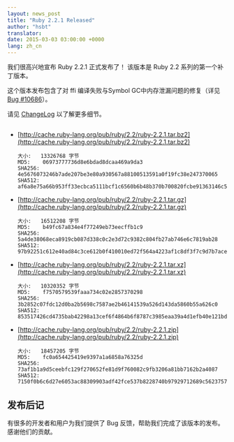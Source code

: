 ```yaml
---
layout: news_post
title: "Ruby 2.2.1 Released"
author: "hsbt"
translator:
date: 2015-03-03 03:00:00 +0000
lang: zh_cn
---
```


我们很高兴地宣布 Ruby 2.2.1 正式发布了！
该版本是 Ruby 2.2 系列的第一个补丁版本。

这个版本发布包含了对 ffi 编译失败与Symbol GC中内存泄漏问题的修复（详见 [Bug #10686](https://bugs.ruby-lang.org/issues/10686)）。

请见 [ChangeLog](http://svn.ruby-lang.org/repos/ruby/tags/v2_2_1/ChangeLog)
以了解更多细节。

## 

* [http://cache.ruby-lang.org/pub/ruby/2.2/ruby-2.2.1.tar.bz2](http://cache.ruby-lang.org/pub/ruby/2.2/ruby-2.2.1.tar.bz2)

      大小:   13326768 字节
      MD5:    06973777736d8e6bdad8dcaa469a9da3
      SHA256: 4e5676073246b7ade207be3e80a930567a88100513591a0f19fc38e247370065
      SHA512: af6a8e75a66b953ff33ecbca5111bcf1c6560b6b48b370b700820fcbe91363146c5ac8abd670a14e693b44343ae598bab472ed2902834304c03ffcd9550886d1

* [http://cache.ruby-lang.org/pub/ruby/2.2/ruby-2.2.1.tar.gz](http://cache.ruby-lang.org/pub/ruby/2.2/ruby-2.2.1.tar.gz)

      大小:   16512208 字节
      MD5:    b49fc67a834e4f77249eb73eecffb1c9
      SHA256: 5a4de38068eca8919cb087d338c0c2e3d72c9382c804fb27ab746e6c7819ab28
      SHA512: 97b92251c612e40ad84c3ce612b0f410010ed72f564a4223af1c8df3f7c9d7b7acea9d75423f033752902e4829272c5c94496eae7f504d2be7442e44519b8e93

* [http://cache.ruby-lang.org/pub/ruby/2.2/ruby-2.2.1.tar.xz](http://cache.ruby-lang.org/pub/ruby/2.2/ruby-2.2.1.tar.xz)

      大小:   10320352 字节
      MD5:    f7570579539faaa734c02e2857370298
      SHA256: 3b2852c07fdc12d0ba2b5698c7587ae2b46141539a526d143da5860b55a626c0
      SHA512: 853517426cd4735bab42298a13cef6f4864b6f8787c3985eaa39a4d1efb40e121bdb51e874b567f0ec339fe001920bcd165067633992b2be30e7804191559151

* [http://cache.ruby-lang.org/pub/ruby/2.2/ruby-2.2.1.zip](http://cache.ruby-lang.org/pub/ruby/2.2/ruby-2.2.1.zip)

      大小:   18457205 字节
      MD5:    fc0a654425419e9397a1a6858a76325d
      SHA256: 73af1b1a9d5ceebfc129f270652fe81d9f760082c9fb3206a81bb7162b2a4087
      SHA512: 7150f0b6c6d27e6053ac88309903adf42fce537b8228740b97929712689c5623757aeb8a76dab1126cb70970c860fedb55a28c4660d818845921c0c74f8563f8

## 发布后记

有很多的开发者和用户为我们提供了 Bug 反馈，帮助我们完成了该版本的发布。
感谢他们的贡献。
